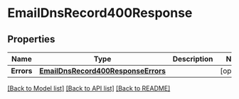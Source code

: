 # EmailDnsRecord400Response

## Properties

Name | Type | Description | Notes
------------ | ------------- | ------------- | -------------
**Errors** | [**EmailDnsRecord400ResponseErrors**](EmailDnsRecord400ResponseErrors.md) |  |[optional] 

[[Back to Model list]](../README.md#documentation-for-models) [[Back to API list]](../README.md#documentation-for-api-endpoints) [[Back to README]](../README.md)


